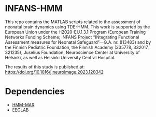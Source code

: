 # INFANS-HMM
This repo contains the MATLAB scripts related to the assessment of neonatal brain dynamics using TDE-HMM.
This work is supported by the European Union under the H2020-EU.1.3.1 Program (European Training Networks Funding Scheme; INFANS Project “INtegrating Functional Assessment measures for Neonatal Safeguard”—G.A. nr. 813483) and by the Finnish Pediatric Foundation, the Finnish Academy (335778, 332017, 321235), Juselius Foundation, Neuroscience Center at University of Helsinki, as well as Helsinki University Central Hospital.

The results of this study is published at:
https://doi.org/10.1016/j.neuroimage.2023.120342

# Dependencies
- [HMM-MAR][hmm-identifier]
- [EEGLAB][eeglab-identifier]

[eeglab-identifier]: https://github.com/sccn/eeglab
[hmm-identifier]: https://github.com/OHBA-analysis/HMM-MAR
